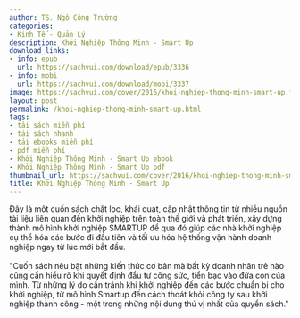 ```yaml
---
author: TS. Ngô Công Trường
categories:
- Kinh Tế - Quản Lý
description: Khởi Nghiệp Thông Minh - Smart Up
download_links:
- info: epub
  url: https://sachvui.com/download/epub/3336
- info: mobi
  url: https://sachvui.com/download/mobi/3337
image: https://sachvui.com/cover/2016/khoi-nghiep-thong-minh-smart-up.jpg
layout: post
permalink: /khoi-nghiep-thong-minh-smart-up.html
tags:
- tải sách miễn phí
- tải sách nhanh
- tải ebooks miễn phí
- pdf miễn phí
- Khởi Nghiệp Thông Minh - Smart Up ebook
- Khởi Nghiệp Thông Minh - Smart Up pdf
thumbnail_url: https://sachvui.com/cover/2016/khoi-nghiep-thong-minh-smart-up.jpg
title: Khởi Nghiệp Thông Minh - Smart Up
---
```


 <div class="item-desc text-justify"> <p>Đây là một cuốn sách chắt lọc, khái quát, cập nhật thông tin từ nhiều nguồn tài liệu liên quan đến khởi nghiệp trên toàn thế giới và phát triển, xây dựng thành mô hình khởi nghiệp SMARTUP để qua đó giúp các nhà khởi nghiệp cụ thể hóa các bước đi đầu tiên và tối ưu hóa hệ thống vận hành doanh nghiệp ngay từ lúc mới bắt đầu.<br><br>"Cuốn sách nêu bật những kiến thức cơ bản mà bất kỳ doanh nhân trẻ nào cũng cần hiểu rõ khi quyết định đầu tư công sức, tiền bạc vào đứa con của mình. Từ những lý do cần tránh khi khởi nghiệp đến các bước chuẩn bị cho khởi nghiệp, từ mô hình Smartup đến cách thoát khỏi công ty sau khởi nghiệp thành công - một trong những nội dung thú vị nhất của quyển sách."</p> </div>